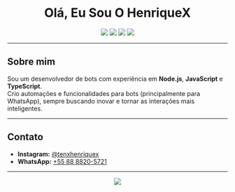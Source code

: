 <h1 align="center">Olá, Eu Sou O HenriqueX</h1>

<p align="center">
  <img src="https://img.shields.io/badge/Dev%20de-Bots-blue?style=flat-square" />
  <img src="https://img.shields.io/badge/Node.js-339933?style=flat-square&logo=node.js&logoColor=white" />
  <img src="https://img.shields.io/badge/JavaScript-F7DF1E?style=flat-square&logo=javascript&logoColor=black" />
  <img src="https://img.shields.io/badge/TypeScript-3178C6?style=flat-square&logo=typescript&logoColor=white" />
</p>

---

## Sobre mim

Sou um desenvolvedor de bots com experiência em **Node.js**, **JavaScript** e **TypeScript**.  
Crio automações e funcionalidades para bots (principalmente para WhatsApp), sempre buscando inovar e tornar as interações mais inteligentes.

---

## Contato

- **Instagram:** [@tenxhenriquex](https://www.instagram.com/tenxhenriquex)  
- **WhatsApp:** [+55 88 8820-5721](https://wa.me/558888205721)

---

<p align="center">
  <img src="https://github-readme-stats.vercel.app/api?username=Henryquex&show_icons=true&theme=tokyonight" />
</p>